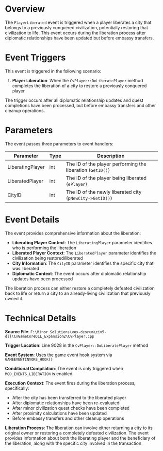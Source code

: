 # Overview

The `PlayerLiberated` event is triggered when a player liberates a city that belongs to a previously conquered civilization, potentially restoring that civilization to life. This event occurs during the liberation process after diplomatic relationships have been updated but before embassy transfers.

# Event Triggers

This event is triggered in the following scenario:

1. **Player Liberation**: When the `CvPlayer::DoLiberatePlayer` method completes the liberation of a city to restore a previously conquered player

The trigger occurs after all diplomatic relationship updates and quest completions have been processed, but before embassy transfers and other cleanup operations.

# Parameters

The event passes three parameters to event handlers:

| Parameter | Type | Description |
|-----------|------|-------------|
| LiberatingPlayer | int | The ID of the player performing the liberation (`GetID()`) |
| LiberatedPlayer | int | The ID of the player being liberated (`ePlayer`) |
| CityID | int | The ID of the newly liberated city (`pNewCity->GetID()`) |

# Event Details

The event provides comprehensive information about the liberation:

- **Liberating Player Context**: The `LiberatingPlayer` parameter identifies who is performing the liberation
- **Liberated Player Context**: The `LiberatedPlayer` parameter identifies the civilization being restored/liberated
- **City Information**: The `CityID` parameter identifies the specific city that was liberated
- **Diplomatic Context**: The event occurs after diplomatic relationship updates have been processed

The liberation process can either restore a completely defeated civilization back to life or return a city to an already-living civilization that previously owned it.

# Technical Details

**Source File**: `F:\Minor Solutions\vox-deorum\civ5-dll\CvGameCoreDLL_Expansion2\CvPlayer.cpp`

**Trigger Location**: Line 9028 in the `CvPlayer::DoLiberatePlayer` method

**Event System**: Uses the game event hook system via `GAMEEVENTINVOKE_HOOK()`

**Conditional Compilation**: The event is only triggered when `MOD_EVENTS_LIBERATION` is enabled

**Execution Context**: The event fires during the liberation process, specifically:
- After the city has been transferred to the liberated player
- After diplomatic relationships have been re-evaluated
- After minor civilization quest checks have been completed
- After proximity calculations have been updated
- Before embassy transfers and other cleanup operations

**Liberation Process**: The liberation can involve either returning a city to its original owner or restoring a completely defeated civilization. The event provides information about both the liberating player and the beneficiary of the liberation, along with the specific city involved in the transaction.